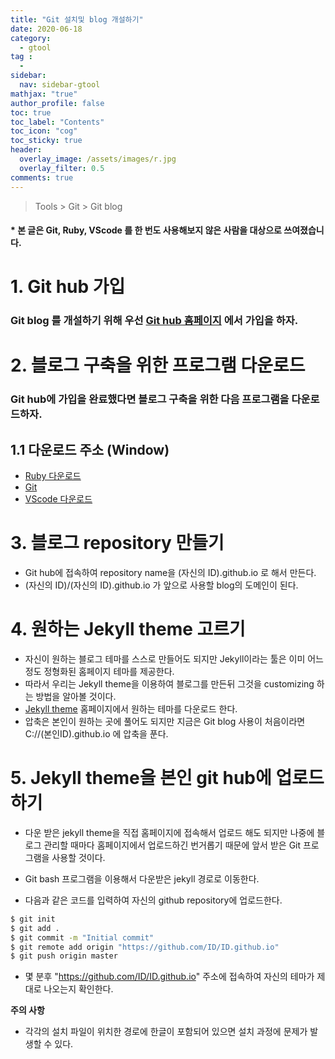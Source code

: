 ```yaml
---
title: "Git 설치및 blog 개설하기"
date: 2020-06-18
category:
  - gtool
tag :
  -
sidebar:
  nav: sidebar-gtool
mathjax: "true"
author_profile: false
toc: true
toc_label: "Contents"
toc_icon: "cog"
toc_sticky: true
header:
  overlay_image: /assets/images/r.jpg
  overlay_filter: 0.5
comments: true
---
```


> Tools > Git > Git blog

#### * 본 글은 Git, Ruby, VScode 를 한 번도 사용해보지 않은 사람을 대상으로 쓰여졌습니다.  


# 1. Git hub 가입

### Git blog 를 개설하기 위해 우선 [Git hub 홈페이지](https://github.com/join) 에서 가입을 하자.

# 2. 블로그 구축을 위한 프로그램 다운로드
### Git hub에 가입을 완료했다면 블로그 구축을 위한 다음 프로그램을 다운로드하자.

## 1.1 다운로드 주소 (Window)

- [Ruby 다운로드](https://rubyinstaller.org/downloads/)
- [Git](https://git-scm.com/download/win)
- [VScode 다운로드](https://code.visualstudio.com/docs/?dv=win) 


# 3. 블로그 repository 만들기

- Git hub에 접속하여 repository name을 (자신의 ID).github.io 로 해서 만든다.
- (자신의 ID)/(자신의 ID).github.io 가 앞으로 사용할 blog의 도메인이 된다.

# 4. 원하는 Jekyll theme 고르기
- 자신이 원하는 블로그 테마를 스스로 만들어도 되지만 Jekyll이라는 툴은 이미 어느정도 정형화된 홈페이지 테마를 제공한다. 
- 따라서 우리는 Jekyll theme을 이용하여 블로그를 만든뒤 그것을 customizing 하는 방법을 알아볼 것이다.
- [Jekyll theme](http://jekyllthemes.org/) 홈페이지에서 원하는 테마를 다운로드 한다.
- 압축은 본인이 원하는 곳에 풀어도 되지만 지금은 Git blog 사용이 처음이라면 C://(본인ID).github.io 에 압축을 푼다.

# 5. Jekyll theme을 본인 git hub에 업로드 하기
- 다운 받은 jekyll theme을 직접 홈페이지에 접속해서 업로드 해도 되지만 나중에 블로그 관리할 때마다 홈페이지에서 업로드하긴 번거롭기 때문에 앞서 받은 Git 프로그램을 사용할 것이다.

- Git bash 프로그램을 이용해서 다운받은 jekyll 경로로 이동한다.
- 다음과 같은 코드를 입력하여 자신의 github repository에 업로드한다.

```bash
$ git init
$ git add .
$ git commit -m "Initial commit"
$ git remote add origin "https://github.com/ID/ID.github.io"
$ git push origin master
```
- 몇 분후 "https://github.com/ID/ID.github.io" 주소에 접속하여 자신의 테마가 제대로 나오는지 확인한다.



**주의 사항**

- 각각의 설치 파일이 위치한 경로에 한글이 포함되어 있으면 설치 과정에 문제가 발생할 수 있다.

<br><br>
